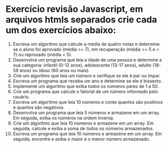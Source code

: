 # Exercício revisão Javascript, em arquivos htmls separados crie cada um dos exercícios abaixo: 
1. Escreva um algoritmo que calcule a média de quatro notas e determine se o aluno foi aprovado (média >= 7), em recuperação (média >= 5 e < 7) ou reprovado (média < 5).
2. Desenvolva um programa que leia a idade de uma pessoa e determine a sua categoria: infantil (0-12 anos), adolescente (13-17 anos), adulto (18-59 anos) ou idoso (60 anos ou mais).
3. Crie um algoritmo que leia um número e verifique se ele é par ou ímpar.
4. Escreva um programa que receba um ano e determine se ele é bissexto.
5. Implemente um algoritmo que exiba todos os números pares de 1 a 50.
6. Crie um programa que calcule o fatorial de um número informado pelo usuário.
7. Escreva um algoritmo que leia 10 números e conte quantos são positivos e quantos são negativos.
8. Desenvolva um programa que leia 5 números e armazene em um array. Em seguida, exiba os números na ordem inversa.
9. Crie um algoritmo que leia 10 números e armazene em um array. Em seguida, calcule e exiba a soma de todos os números armazenados.
10. Escreva um programa que leia 10 números e armazene em um array. Em seguida, encontre e exiba o maior e o menor número armazenado.